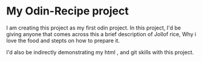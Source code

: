 # My Odin-Recipe project

I am creating this project as my first odin project.
In this project, I'd be giving anyone that comes across this a brief description of Jollof 
rice, Why i love the food and stepts on how to prepare it.

I'd also be indirectly demonstrating my html , and git skills with this project.
